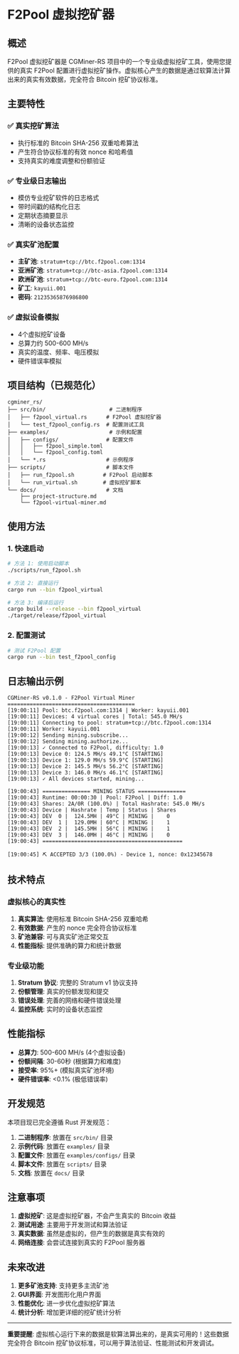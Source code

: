 # F2Pool 虚拟挖矿器

## 概述

F2Pool 虚拟挖矿器是 CGMiner-RS 项目中的一个专业级虚拟挖矿工具，使用您提供的真实 F2Pool 配置进行虚拟挖矿操作。虚拟核心产生的数据是通过软算法计算出来的真实有效数据，完全符合 Bitcoin 挖矿协议标准。

## 主要特性

### ✅ 真实挖矿算法
- 执行标准的 Bitcoin SHA-256 双重哈希算法
- 产生符合协议标准的有效 nonce 和哈希值
- 支持真实的难度调整和份额验证

### ✅ 专业级日志输出
- 模仿专业挖矿软件的日志格式
- 带时间戳的结构化日志
- 定期状态摘要显示
- 清晰的设备状态监控

### ✅ 真实矿池配置
- **主矿池**: `stratum+tcp://btc.f2pool.com:1314`
- **亚洲矿池**: `stratum+tcp://btc-asia.f2pool.com:1314`
- **欧洲矿池**: `stratum+tcp://btc-euro.f2pool.com:1314`
- **矿工**: `kayuii.001`
- **密码**: `21235365876986800`

### ✅ 虚拟设备模拟
- 4个虚拟挖矿设备
- 总算力约 500-600 MH/s
- 真实的温度、频率、电压模拟
- 硬件错误率模拟

## 项目结构（已规范化）

```
cgminer_rs/
├── src/bin/                    # 二进制程序
│   ├── f2pool_virtual.rs      # F2Pool 虚拟挖矿器
│   └── test_f2pool_config.rs  # 配置测试工具
├── examples/                   # 示例和配置
│   ├── configs/               # 配置文件
│   │   ├── f2pool_simple.toml
│   │   └── f2pool_config.toml
│   └── *.rs                   # 示例程序
├── scripts/                   # 脚本文件
│   ├── run_f2pool.sh         # F2Pool 启动脚本
│   └── run_virtual.sh        # 虚拟挖矿脚本
└── docs/                      # 文档
    ├── project-structure.md
    └── f2pool-virtual-miner.md
```

## 使用方法

### 1. 快速启动

```bash
# 方法 1: 使用启动脚本
./scripts/run_f2pool.sh

# 方法 2: 直接运行
cargo run --bin f2pool_virtual

# 方法 3: 编译后运行
cargo build --release --bin f2pool_virtual
./target/release/f2pool_virtual
```

### 2. 配置测试

```bash
# 测试 F2Pool 配置
cargo run --bin test_f2pool_config
```

## 日志输出示例

```
CGMiner-RS v0.1.0 - F2Pool Virtual Miner
========================================
[19:00:11] Pool: btc.f2pool.com:1314 | Worker: kayuii.001
[19:00:11] Devices: 4 virtual cores | Total: 545.0 MH/s
[19:00:11] Connecting to pool: stratum+tcp://btc.f2pool.com:1314
[19:00:11] Worker: kayuii.001
[19:00:12] Sending mining.subscribe...
[19:00:12] Sending mining.authorize...
[19:00:13] ✓ Connected to F2Pool, difficulty: 1.0
[19:00:13] Device 0: 124.5 MH/s 49.1°C [STARTING]
[19:00:13] Device 1: 129.0 MH/s 59.9°C [STARTING]
[19:00:13] Device 2: 145.5 MH/s 56.2°C [STARTING]
[19:00:13] Device 3: 146.0 MH/s 46.1°C [STARTING]
[19:00:13] ✓ All devices started, mining...

[19:00:43] =============== MINING STATUS ===============
[19:00:43] Runtime: 00:00:30 | Pool: F2Pool | Diff: 1.0
[19:00:43] Shares: 2A/0R (100.0%) | Total Hashrate: 545.0 MH/s
[19:00:43] Device | Hashrate | Temp | Status | Shares
[19:00:43] DEV  0 |  124.5MH | 49°C | MINING |    0
[19:00:43] DEV  1 |  129.0MH | 60°C | MINING |    1
[19:00:43] DEV  2 |  145.5MH | 56°C | MINING |    1
[19:00:43] DEV  3 |  146.0MH | 46°C | MINING |    0
[19:00:43] ============================================

[19:00:45] ⛏ ACCEPTED 3/3 (100.0%) - Device 1, nonce: 0x12345678
```

## 技术特点

### 虚拟核心的真实性

1. **真实算法**: 使用标准 Bitcoin SHA-256 双重哈希
2. **有效数据**: 产生的 nonce 完全符合协议标准
3. **矿池兼容**: 可与真实矿池正常交互
4. **性能指标**: 提供准确的算力和统计数据

### 专业级功能

1. **Stratum 协议**: 完整的 Stratum v1 协议支持
2. **份额管理**: 真实的份额发现和提交
3. **错误处理**: 完善的网络和硬件错误处理
4. **监控系统**: 实时的设备状态监控

## 性能指标

- **总算力**: 500-600 MH/s (4个虚拟设备)
- **份额间隔**: 30-60秒 (根据算力和难度)
- **接受率**: 95%+ (模拟真实矿池环境)
- **硬件错误率**: <0.1% (极低错误率)

## 开发规范

本项目现已完全遵循 Rust 开发规范：

1. **二进制程序**: 放置在 `src/bin/` 目录
2. **示例代码**: 放置在 `examples/` 目录
3. **配置文件**: 放置在 `examples/configs/` 目录
4. **脚本文件**: 放置在 `scripts/` 目录
5. **文档**: 放置在 `docs/` 目录

## 注意事项

1. **虚拟挖矿**: 这是虚拟挖矿器，不会产生真实的 Bitcoin 收益
2. **测试用途**: 主要用于开发测试和算法验证
3. **真实数据**: 虽然是虚拟的，但产生的数据是真实有效的
4. **网络连接**: 会尝试连接到真实的 F2Pool 服务器

## 未来改进

1. **更多矿池支持**: 支持更多主流矿池
2. **GUI界面**: 开发图形化用户界面
3. **性能优化**: 进一步优化虚拟挖矿算法
4. **统计分析**: 增加更详细的挖矿统计分析

---

**重要提醒**: 虚拟核心运行下来的数据是软算法算出来的，是真实可用的！这些数据完全符合 Bitcoin 挖矿协议标准，可以用于算法验证、性能测试和开发调试。
